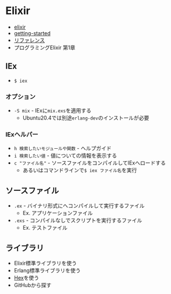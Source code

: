 # Elixir
- [elixir](https://elixir-lang.jp/)
- [getting-started](https://elixir-lang.jp/getting-started/introduction.html)
- [リファレンス](https://hexdocs.pm/elixir)
- プログラミングElixir 第1章

## IEx
- `$ iex`

### オプション
- `-S mix` - IExに`mix.exs`を適用する
  - Ubuntu20.4では別途`erlang-dev`のインストールが必要

### IExヘルパー
- `h 検索したいモジュールや関数` - ヘルプガイド
- `i 検索したい値` - 値についての情報を表示する
- `c "ファイル名"` - ソースファイルをコンパイルしてIExへロードする
  - あるいはコマンドラインで`$ iex ファイル名`を実行

## ソースファイル
- `.ex` - バイナリ形式にへコンパイルして実行するファイル
  - Ex. アプリケーションファイル
- `.exs` - コンパイルなしでスクリプトを実行するファイル
  - Ex. テストファイル

## ライブラリ
- Elixir標準ライブラリを使う
- Erlang標準ライブラリを使う
- [Hex](https://hex.pm/)を使う
- GitHubから探す
